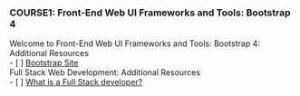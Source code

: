 <h3> COURSE1: Front-End Web UI Frameworks and Tools: Bootstrap 4</h3>
Welcome to Front-End Web UI Frameworks and Tools: Bootstrap 4: Additional Resources <br>
- [ ] <a href="http://getbootstrap.com/">Bootstrap Site</a><br>
Full Stack Web Development: Additional Resources <br>
- [ ] <a href="https://www.laurencegellert.com/2012/08/what-is-a-full-stack-developer/">What is a Full Stack developer?</a>
